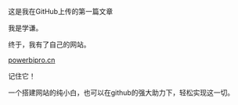 这是我在GitHub上传的第一篇文章

我是学谦。

终于，我有了自己的网站。

[powerbipro.cn](powerbipro.cn)

记住它！

一个搭建网站的纯小白，也可以在github的强大助力下，轻松实现这一切。



